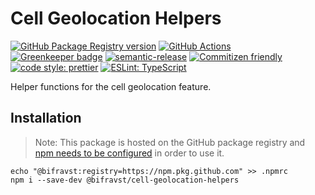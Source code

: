 # Cell Geolocation Helpers

[![GitHub Package Registry version](https://img.shields.io/github/release/bifravst/cell-geolocation-helpers.svg?label=GPR&logo=github)](https://github.com/bifravst/cell-geolocation-helpers/packages/26703)
[![GitHub Actions](https://github.com/bifravst/cell-geolocation-helpers/workflows/Test%20and%20Release/badge.svg)](https://github.com/bifravst/cell-geolocation-helpers/actions)
[![Greenkeeper badge](https://badges.greenkeeper.io/bifravst/cell-geolocation-helpers.svg)](https://greenkeeper.io/)
[![semantic-release](https://img.shields.io/badge/%20%20%F0%9F%93%A6%F0%9F%9A%80-semantic--release-e10079.svg)](https://github.com/semantic-release/semantic-release)
[![Commitizen friendly](https://img.shields.io/badge/commitizen-friendly-brightgreen.svg)](http://commitizen.github.io/cz-cli/)
[![code style: prettier](https://img.shields.io/badge/code_style-prettier-ff69b4.svg)](https://github.com/prettier/prettier/)
[![ESLint: TypeScript](https://img.shields.io/badge/ESLint-TypeScript-blue.svg)](https://github.com/typescript-eslint/typescript-eslint)

Helper functions for the cell geolocation feature.

## Installation

> Note: This package is hosted on the GitHub package registry and
> [npm needs to be configured](https://help.github.com/en/articles/configuring-npm-for-use-with-github-package-registry#installing-a-package)
> in order to use it.

    echo "@bifravst:registry=https://npm.pkg.github.com" >> .npmrc
    npm i --save-dev @bifravst/cell-geolocation-helpers
